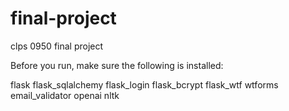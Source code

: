 # final-project
clps 0950 final project

Before you run, make sure the following is installed:

flask
flask_sqlalchemy
flask_login
flask_bcrypt
flask_wtf
wtforms
email_validator
openai
nltk
